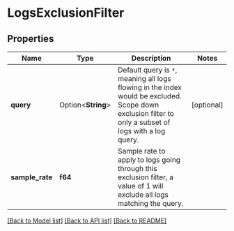 # LogsExclusionFilter

## Properties

Name | Type | Description | Notes
------------ | ------------- | ------------- | -------------
**query** | Option<**String**> | Default query is `*`, meaning all logs flowing in the index would be excluded. Scope down exclusion filter to only a subset of logs with a log query. | [optional]
**sample_rate** | **f64** | Sample rate to apply to logs going through this exclusion filter, a value of 1 will exclude all logs matching the query. | 

[[Back to Model list]](../README.md#documentation-for-models) [[Back to API list]](../README.md#documentation-for-api-endpoints) [[Back to README]](../README.md)


